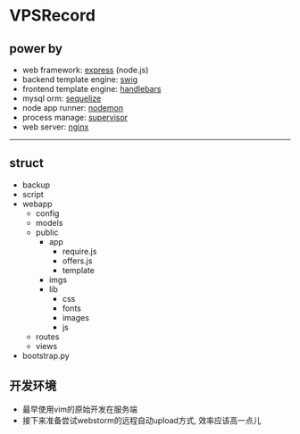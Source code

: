 VPSRecord
=========

## power by

- web framework: [express] (node.js)
- backend template engine: [swig]
- frontend template engine: [handlebars]
- mysql orm: [sequelize]
- node app runner: [nodemon]
- process manage: [supervisor]
- web server: [nginx]

[swig]: http://paularmstrong.github.io/swig/
[express]: http://expressjs.com
[handlebars]: http://handlebarsjs.com
[sequelize]: http://sequelizejs.com
[supervisor]: http://supervisord.org
[nginx]: http://nginx.org
[nodemon]: http://nodemon.io

---

## struct

- backup
- script
- webapp
  - config
  - models
  - public
    - app
      - require.js
      - offers.js
      - template
    - imgs
    - lib
      - css
      - fonts
      - images
      - js
  - routes
  - views
- bootstrap.py

## 开发环境

  - 最早使用vim的原始开发在服务端
  - 接下来准备尝试webstorm的远程自动upload方式, 效率应该高一点儿
